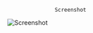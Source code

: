                    Screenshot
                    
![Screenshot ](https://github.com/Kwangcg/Music-Player-App/assets/157977870/04d7e50f-f3ce-4f59-959e-3ce2b229e54d)
